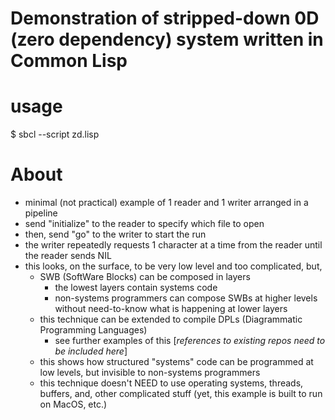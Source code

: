 # Demonstration of stripped-down 0D (zero dependency) system written in Common Lisp

# usage
$ sbcl --script zd.lisp

# About
- minimal (not practical) example of 1 reader and 1 writer arranged in a pipeline
- send "initialize" to the reader to specify which file to open
- then, send "go" to the writer to start the run
- the writer repeatedly requests 1 character at a time from the reader until the reader sends NIL
- this looks, on the surface, to be very low level and too complicated, but,
	- SWB (SoftWare Blocks) can be composed in layers
		- the lowest layers contain systems code
		- non-systems programmers can compose SWBs at higher levels without need-to-know what is happening at lower layers
	- this technique can be extended to compile DPLs (Diagrammatic Programming Languages)
		- see further examples of this [*references to existing repos need to be included here*]
	- this shows how structured "systems" code can be programmed at low levels, but invisible to non-systems programmers
	- this technique doesn't NEED to use operating systems, threads, buffers, and, other complicated stuff (yet, this example is built to run on MacOS, etc.)
	
